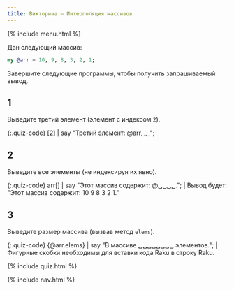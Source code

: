 ```yaml
---
title: Викторина — Интерполяция массивов
---
```


{% include menu.html %}

Дан следующий массив:

```raku
my @arr = 10, 9, 8, 3, 2, 1;
```

Завершите следующие программы, чтобы получить запрашиваемый вывод.

## 1

Выведите третий элемент (элемент с индексом `2`).

{:.quiz-code}
[2] | say &quot;Третий элемент: @arr␣␣&quot;;

## 2

Выведите все элементы (не индексируя их явно).

{:.quiz-code}
arr[] | say &quot;Этот массив содержит: @␣␣␣␣.&quot;; | Вывод будет: "Этот массив содержит: 10 9 8 3 2 1."

## 3

Выведите размер массива (вызвав метод `elems`).

{:.quiz-code}
{@arr.elems} | say &quot;В массиве ␣␣␣␣␣␣␣␣ элементов.&quot;; | Фигурные скобки необходимы для вставки кода Raku в строку Raku.

{% include quiz.html %}

{% include nav.html %}